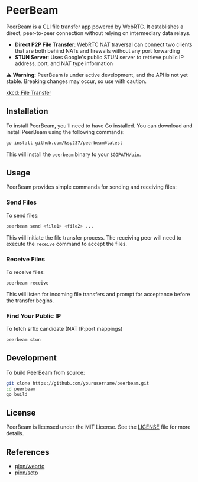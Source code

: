 # PeerBeam

PeerBeam is a CLI file transfer app powered by WebRTC. It establishes a direct, peer-to-peer connection without relying on intermediary data relays. 

- **Direct P2P File Transfer**: WebRTC NAT traversal can connect two clients that are both behind NATs and firewalls without any port forwarding
- **STUN Server**: Uses Google's public STUN server to retrieve public IP address, port, and NAT type information

⚠️ **Warning:** PeerBeam is under active development, and the API is not yet stable. Breaking changes may occur, so use with caution.

[xkcd: File Transfer](https://xkcd.com/949/)

## Installation

To install PeerBeam, you'll need to have Go installed. You can download and install PeerBeam using the following commands:

```bash
go install github.com/ksp237/peerbeam@latest
```

This will install the `peerbeam` binary to your `$GOPATH/bin`.

## Usage

PeerBeam provides simple commands for sending and receiving files:

### Send Files

To send files:

```bash
peerbeam send <file1> <file2> ...
```

This will initiate the file transfer process. The receiving peer will need to execute the `receive` command to accept the files.

### Receive Files

To receive files:

```bash
peerbeam receive
```

This will listen for incoming file transfers and prompt for acceptance before the transfer begins.

### Find Your Public IP

To fetch srflx candidate (NAT IP:port mappings)

```bash
peerbeam stun
```

## Development

To build PeerBeam from source:

```bash
git clone https://github.com/yourusername/peerbeam.git
cd peerbeam
go build
```

## License

PeerBeam is licensed under the MIT License. See the [LICENSE](LICENSE) file for more details.

## References
* [pion/webrtc](https://github.com/pion/webrtc)
* [pion/sctp](https://github.com/pion/sctp)
